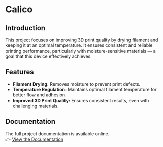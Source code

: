 # Calico

## Introduction
This project focuses on improving 3D print quality by drying filament and keeping it at an optimal temperature. It ensures consistent and reliable printing performance, particularly with moisture-sensitive materials — a goal that this device effectively achieves.

## Features
- **Filament Drying:** Removes moisture to prevent print defects.
- **Temperature Regulation:** Maintains optimal filament temperature for better flow and adhesion.
- **Improved 3D Print Quality:** Ensures consistent results, even with challenging materials.

## Documentation
The full project documentation is available online.  
👉 [View the Documentation](https://xerxes777.github.io/calico/)